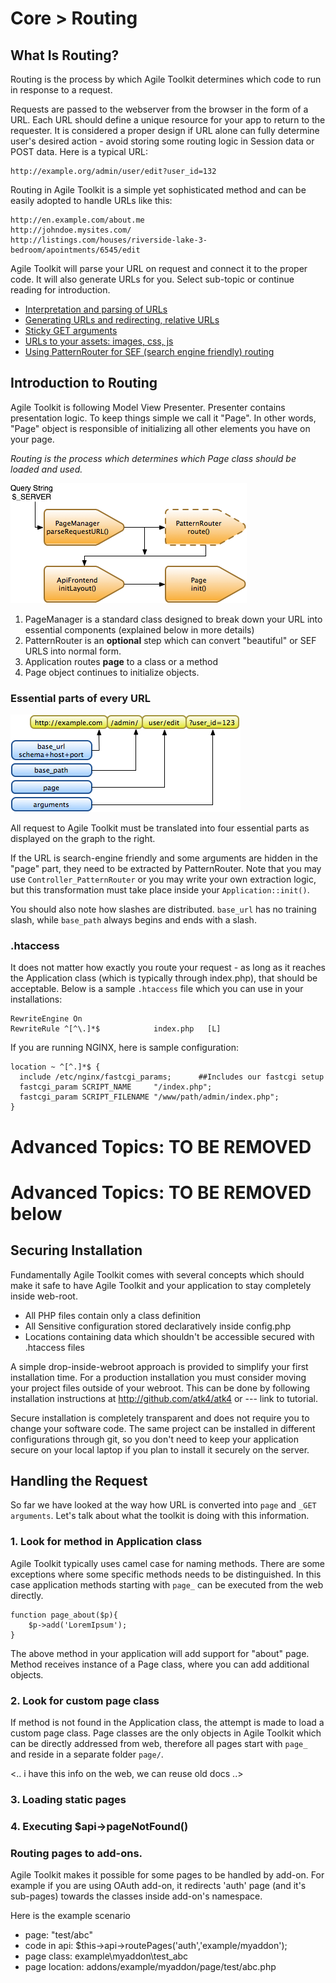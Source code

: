 # Core > Routing

## What Is Routing?

Routing is the process by which Agile Toolkit determines which code to run in response to a request.

Requests are passed to the webserver from the browser in the form of a URL. Each URL should define a unique resource for your app to return to the requester. It is considered a proper design if URL alone can fully determine user's desired action - avoid storing some routing logic in Session data or POST data. Here is a typical URL:

    http://example.org/admin/user/edit?user_id=132

Routing in Agile Toolkit is a simple yet sophisticated method and can be easily adopted to handle URLs like this:

    http://en.example.com/about.me
    http://johndoe.mysites.com/
    http://listings.com/houses/riverside-lake-3-bedroom/apointments/6545/edit

Agile Toolkit will parse your URL on request and connect it to the proper code. It will also generate URLs for you. Select sub-topic or continue reading for introduction.

 * [Interpretation and parsing of URLs](routing/parsing.md)
 * [Generating URLs and redirecting, relative URLs](routing/url.md)
 * [Sticky GET arguments](routing/sticky.md)
 * [URLs to your assets: images, css, js](routing/assets.md)
 * [Using PatternRouter for SEF (search engine friendly) routing](routing/pathfinder.md)
 
## Introduction to Routing

Agile Toolkit is following Model View Presenter. Presenter contains presentation logic. To keep things simple we call it "Page". In other words, "Page" object is responsible of initializing all other elements you have on your page. 

*Routing is the process which determines which Page class should be loaded and used.* 

![Routing Flow](routing/routing-flow.png)

 1. PageManager is a standard class designed to break down your URL into essential components (explained below in more details)
 1. PatternRouter is an **optional** step which can convert "beautiful" or SEF URLS into normal form.
 1. Application routes **page** to a class or a method
 1. Page object continues to initialize objects.
 
### Essential parts of every URL

![URL Components](routing/url-components.png)

All request to Agile Toolkit must be translated into four essential parts as displayed on the graph to the right.

If the URL is search-engine friendly and some arguments are hidden in the "page" part, they need to be extracted by PatternRouter. Note that you may use `Controller_PatternRouter` or you may write your own extraction logic, but this transformation must take place inside your `Application::init()`.

You should also note how slashes are distributed. `base_url` has no training slash, while `base_path` always begins and ends with a slash.

### .htaccess

It does not matter how exactly you route your request - as long as it reaches the Application class (which is typically through index.php), that should be acceptable. Below is a sample `.htaccess` file which you can use in your installations:

    RewriteEngine On
    RewriteRule ^[^\.]*$            index.php   [L]

If you are running NGINX, here is sample configuration:

    location ~ ^[^.]*$ {
      include /etc/nginx/fastcgi_params;      ##Includes our fastcgi setup
      fastcgi_param SCRIPT_NAME     "/index.php";
      fastcgi_param SCRIPT_FILENAME "/www/path/admin/index.php";      
    }



# Advanced Topics: TO BE REMOVED
# Advanced Topics: TO BE REMOVED below

     
## Securing Installation

Fundamentally Agile Toolkit comes with several concepts which should make it safe to have Agile Toolkit and your application to stay completely inside web-root.

 - All PHP files contain only a class definition
 - All Sensitive configuration stored declaratively inside config.php
 - Locations containing data which shouldn't be accessible secured with .htaccess files

A simple drop-inside-webroot approach is provided to simplify your first installation time. For a production installation you must consider moving your project files outside of your webroot. This can be done by following installation instructions at http://github.com/atk4/atk4 or --- link to tutorial.

Secure installation is completely transparent and does not require you to change your software code. The same project can be installed in different configurations through git, so you don't need to keep your application secure on your local laptop if you plan to install it securely on the server.


## Handling the Request

So far we have looked at the way how URL is converted into `page` and `_GET arguments`. Let's talk about what the toolkit is doing with this information.

### 1. Look for method in Application class

Agile Toolkit typically uses camel case for naming methods. There are some exceptions where some specific methods needs to be distinguished. In this case application methods starting with `page_` can be executed from the web directly.

    function page_about($p){
        $p->add('LoremIpsum');
    }

The above method in your application will add support for "about" page. Method receives instance of a Page class, where you can add additional objects.

### 2. Look for custom page class

If method is not found in the Application class, the attempt is made to load a custom page class. Page classes are the only objects in Agile Toolkit which can be directly addressed from web, therefore all pages start with `page_` and reside in a separate folder `page/`. 

<.. i have this info on the web, we can reuse old docs ..>

### 3. Loading static pages

### 4. Executing $api->pageNotFound()

### Routing pages to add-ons.

Agile Toolkit makes it possible for some pages to be handled by add-on. For example if you are using OAuth add-on, it redirects 'auth' page (and it's sub-pages) towards the classes inside add-on's namespace. 

Here is the example scenario

 - page: "test/abc"
 - code in api: $this->api->routePages('auth','example/myaddon');
 - page class: example\myaddon\test_abc
 - page location: addons/example/myaddon/page/test/abc.php

